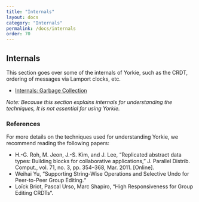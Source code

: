 ```yaml
---
title: "Internals"
layout: docs
category: "Internals"
permalink: /docs/internals
order: 70
---
```


## Internals

This section goes over some of the internals of Yorkie, such as the CRDT, ordering of messages via Lamport clocks, etc.

- [Internals: Garbage Collection](./garbage-collection)

*Note: Because this section explains internals for understanding the techniques, It is not essential for using Yorkie.*

### References

For more details on the techniques used for understanding Yorkie, we recommend reading the following papers:

 - H.-G. Roh, M. Jeon, J.-S. Kim, and J. Lee, “Replicated abstract data types: Building blocks for collaborative applications,” J. Parallel Distrib. Comput., vol. 71, no. 3, pp. 354–368, Mar. 2011. [Online].
 - Weihai Yu, “Supporting String-Wise Operations and Selective Undo for Peer-to-Peer Group Editing.“
 - Loïck Briot, Pascal Urso, Marc Shapiro, “High Responsiveness for Group Editing CRDTs“.

